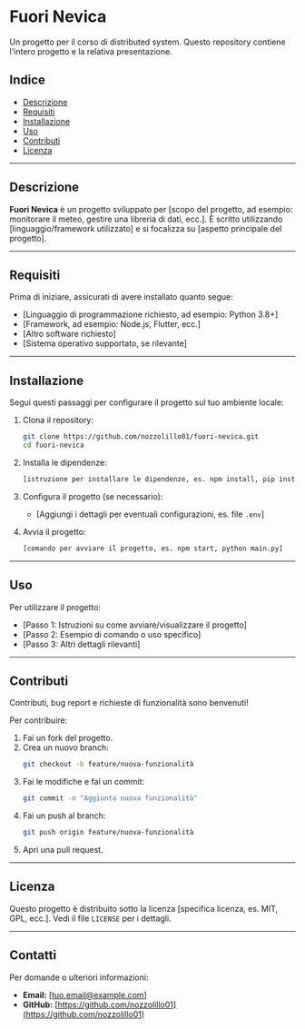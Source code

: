 # **Fuori Nevica**

Un progetto per il corso di distributed system. Questo repository contiene l'intero progetto e la relativa presentazione.

## **Indice**
- [Descrizione](#descrizione)
- [Requisiti](#requisiti)
- [Installazione](#installazione)
- [Uso](#uso)
- [Contributi](#contributi)
- [Licenza](#licenza)

---

## **Descrizione**
**Fuori Nevica** è un progetto sviluppato per [scopo del progetto, ad esempio: monitorare il meteo, gestire una libreria di dati, ecc.]. È scritto utilizzando [linguaggio/framework utilizzato] e si focalizza su [aspetto principale del progetto].

---


## **Requisiti**
Prima di iniziare, assicurati di avere installato quanto segue:
- [Linguaggio di programmazione richiesto, ad esempio: Python 3.8+]
- [Framework, ad esempio: Node.js, Flutter, ecc.]
- [Altro software richiesto]
- [Sistema operativo supportato, se rilevante]

---

## **Installazione**
Segui questi passaggi per configurare il progetto sul tuo ambiente locale:

1. Clona il repository:
   ```bash
   git clone https://github.com/nozzolillo01/fuori-nevica.git
   cd fuori-nevica
   ```

2. Installa le dipendenze:
   ```bash
   [istruzione per installare le dipendenze, es. npm install, pip install -r requirements.txt]
   ```

3. Configura il progetto (se necessario):
   - [Aggiungi i dettagli per eventuali configurazioni, es. file `.env`]

4. Avvia il progetto:
   ```bash
   [comando per avviare il progetto, es. npm start, python main.py]
   ```

---

## **Uso**
Per utilizzare il progetto:
- [Passo 1: Istruzioni su come avviare/visualizzare il progetto]
- [Passo 2: Esempio di comando o uso specifico]
- [Passo 3: Altri dettagli rilevanti]

---

## **Contributi**
Contributi, bug report e richieste di funzionalità sono benvenuti!

Per contribuire:
1. Fai un fork del progetto.
2. Crea un nuovo branch:
   ```bash
   git checkout -b feature/nuova-funzionalità
   ```
3. Fai le modifiche e fai un commit:
   ```bash
   git commit -m "Aggiunta nuova funzionalità"
   ```
4. Fai un push al branch:
   ```bash
   git push origin feature/nuova-funzionalità
   ```
5. Apri una pull request.

---

## **Licenza**
Questo progetto è distribuito sotto la licenza [specifica licenza, es. MIT, GPL, ecc.]. Vedi il file `LICENSE` per i dettagli.

---

## **Contatti**
Per domande o ulteriori informazioni:
- **Email:** [tuo.email@example.com]
- **GitHub:** [https://github.com/nozzolillo01](https://github.com/nozzolillo01)


